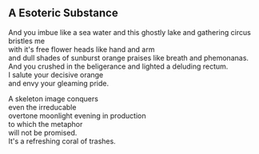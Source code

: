A Esoteric Substance
--------------------
And you imbue like a sea water and this ghostly lake and gathering circus bristles me  
with it's free flower heads like hand and arm  
and dull shades of sunburst orange praises like breath and phemonanas. And you crushed in the beligerance and lighted a deluding rectum.  
I salute your decisive orange  
and envy your gleaming pride.  
  
A skeleton image conquers  
even the irreducable  
overtone moonlight evening in production  
to which the metaphor  
will not be promised.  
It's a refreshing coral of trashes.  
